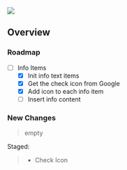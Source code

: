 <img src="https://img.shields.io/badge/License-MIT-orange">

<br>

## Overview

### Roadmap
- [ ] Info Items
    - [x] Init info text items
    - [x] Get the check icon from Google
    - [x] Add icon to each info item
    - [ ] Insert info content

### New Changes
> empty

Staged:
> + Check Icon


